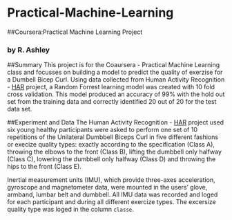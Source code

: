 # Practical-Machine-Learning
##Coursera:Practical Machine Learning Project
### by R. Ashley


##Summary
This project is for the Coaursera - Practical Machine Learning class and focusses on building a model to predict the quality of exerzise for a Dumbell Bicep Curl. Using data collected from Human Activity Recognition - [HAR](http://groupware.les.inf.puc-rio.br/har#ixzz3sKQFQCKD) project, a Random Forrest learning model was created with 10 fold cross validation. This model produced an accuracy of 99% with the hold out set from the training data and correctly identified 20 out of 20 for the test data set.   

##Experiment and Data
The Human Activity Recognition - [HAR](http://groupware.les.inf.puc-rio.br/har#ixzz3sKQFQCKD) project used six young healthy participants were asked to perform one set of 10 repetitions of the Unilateral Dumbbell Biceps Curl in five different fashions or execize quality types: exactly according to the specification (Class A), throwing the elbows to the front (Class B), lifting the dumbbell only halfway (Class C), lowering the dumbbell only halfway (Class D) and throwing the hips to the front (Class E).

Inertial measurement units (IMU), which provide three-axes acceleration, gyroscope and magnetometer data, were mounted in the users’ glove, armband, lumbar belt and dumbbell.  All IMU data was recorded and loged for each participant and during all different exercize types. The excersize quality type was loged in the column `classe`.


